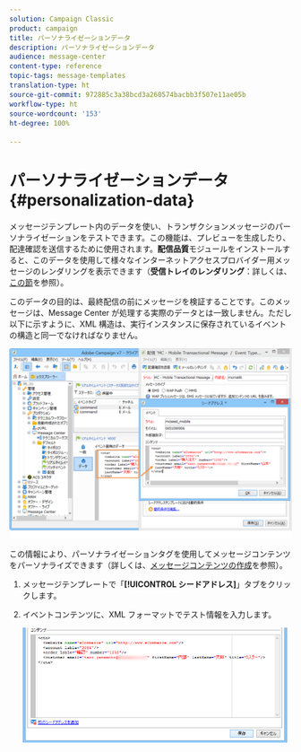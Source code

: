 ```yaml
---
solution: Campaign Classic
product: campaign
title: パーソナライゼーションデータ
description: パーソナライゼーションデータ
audience: message-center
content-type: reference
topic-tags: message-templates
translation-type: ht
source-git-commit: 972885c3a38bcd3a260574bacbb3f507e11ae05b
workflow-type: ht
source-wordcount: '153'
ht-degree: 100%

---
```



# パーソナライゼーションデータ{#personalization-data}

メッセージテンプレート内のデータを使い、トランザクションメッセージのパーソナライゼーションをテストできます。この機能は、プレビューを生成したり、配達確認を送信するために使用されます。**配信品質**&#x200B;モジュールをインストールすると、このデータを使用して様々なインターネットアクセスプロバイダー用メッセージのレンダリングを表示できます（**受信トレイのレンダリング**：詳しくは、[この節](../../delivery/using/inbox-rendering.md)を参照）。

このデータの目的は、最終配信の前にメッセージを検証することです。このメッセージは、Message Center が処理する実際のデータとは一致しません。ただし以下に示すように、XML 構造は、実行インスタンスに保存されているイベントの構造と同一でなければなりません。

![](assets/messagecenter_create_custo_006.png)

この情報により、パーソナライゼーションタグを使用してメッセージコンテンツをパーソナライズできます（詳しくは、[メッセージコンテンツの作成](../../message-center/using/creating-message-content.md)を参照）。

1. メッセージテンプレートで「**[!UICONTROL シードアドレス]**」タブをクリックします。
1. イベントコンテンツに、XML フォーマットでテスト情報を入力します。

   ![](assets/messagecenter_create_custo_001.png)
